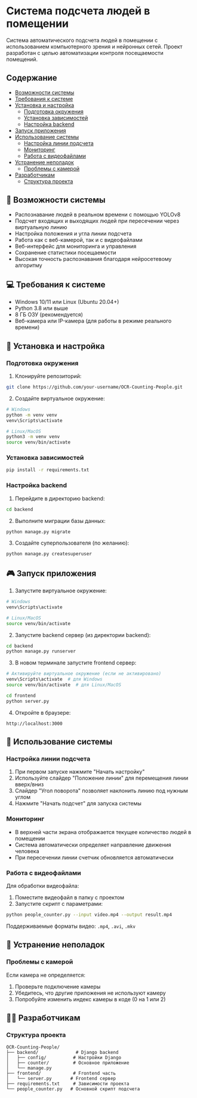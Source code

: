# Система подсчета людей в помещении

Система автоматического подсчета людей в помещении с использованием компьютерного зрения и нейронных сетей. Проект разработан с целью автоматизации контроля посещаемости помещений.

## Содержание

- [Возможности системы](#возможности-системы)
- [Требования к системе](#требования-к-системе)
- [Установка и настройка](#установка-и-настройка)
  - [Подготовка окружения](#подготовка-окружения)
  - [Установка зависимостей](#установка-зависимостей)
  - [Настройка backend](#настройка-backend)
- [Запуск приложения](#запуск-приложения)
- [Использование системы](#использование-системы)
  - [Настройка линии подсчета](#настройка-линии-подсчета)
  - [Мониторинг](#мониторинг)
  - [Работа с видеофайлами](#работа-с-видеофайлами)
- [Устранение неполадок](#устранение-неполадок)
  - [Проблемы с камерой](#проблемы-с-камерой)
- [Разработчикам](#разработчикам)
  - [Структура проекта](#структура-проекта)

## 🎯 Возможности системы

- Распознавание людей в реальном времени с помощью YOLOv8
- Подсчет входящих и выходящих людей при пересечении через виртуальную линию
- Настройка положения и угла линии подсчета
- Работа как с веб-камерой, так и с видеофайлами
- Веб-интерфейс для мониторинга и управления
- Сохранение статистики посещаемости
- Высокая точность распознавания благодаря нейросетевому алгоритму

## 💻 Требования к системе

- Windows 10/11 или Linux (Ubuntu 20.04+)
- Python 3.8 или выше
- 8 ГБ ОЗУ (рекомендуется)
- Веб-камера или IP-камера (для работы в режиме реального времени)

## 🚀 Установка и настройка

### Подготовка окружения

1. Клонируйте репозиторий:
```bash
git clone https://github.com/your-username/OCR-Counting-People.git
```

2. Создайте виртуальное окружение:
```bash
# Windows
python -m venv venv
venv\Scripts\activate

# Linux/MacOS
python3 -m venv venv
source venv/bin/activate
```

### Установка зависимостей

```bash
pip install -r requirements.txt
```

### Настройка backend

1. Перейдите в директорию backend:
```bash
cd backend
```

2. Выполните миграции базы данных:
```bash
python manage.py migrate
```

3. Создайте суперпользователя (по желанию):
```bash
python manage.py createsuperuser
```

## 🎮 Запуск приложения

1. Запустите виртуальное окружение:
```bash
# Windows
venv\Scripts\activate

# Linux/MacOS
source venv/bin/activate
```

2. Запустите backend сервер (из директории backend):
```bash
cd backend
python manage.py runserver
```

3. В новом терминале запустите frontend сервер:
```bash
# Активируйте виртуальное окружение (если не активировано)
venv\Scripts\activate  # для Windows
source venv/bin/activate  # для Linux/MacOS

cd frontend
python server.py
```

4. Откройте в браузере:
```
http://localhost:3000
```

## 📖 Использование системы

### Настройка линии подсчета

1. При первом запуске нажмите "Начать настройку"
2. Используйте слайдер "Положение линии" для перемещения линии вверх/вниз
3. Слайдер "Угол поворота" позволяет наклонить линию под нужным углом
4. Нажмите "Начать подсчет" для запуска системы

### Мониторинг

- В верхней части экрана отображается текущее количество людей в помещении
- Система автоматически определяет направление движения человека
- При пересечении линии счетчик обновляется автоматически

### Работа с видеофайлами

Для обработки видеофайла:
1. Поместите видеофайл в папку с проектом
2. Запустите скрипт с параметрами:
```bash
python people_counter.py --input video.mp4 --output result.mp4
```

Поддерживаемые форматы видео: `.mp4`, `.avi`, `.mkv`

## 🔧 Устранение неполадок

### Проблемы с камерой

Если камера не определяется:
1. Проверьте подключение камеры
2. Убедитесь, что другие приложения не используют камеру
3. Попробуйте изменить индекс камеры в коде (0 на 1 или 2)

## 👨‍💻 Разработчикам

### Структура проекта

```
OCR-Counting-People/
├── backend/              # Django backend
│   ├── config/          # Настройки Django
│   ├── counter/         # Основное приложение
│   └── manage.py
├── frontend/            # Frontend часть
│   └── server.py       # Frontend сервер
├── requirements.txt     # Зависимости проекта
└── people_counter.py   # Основной скрипт подсчета
```
